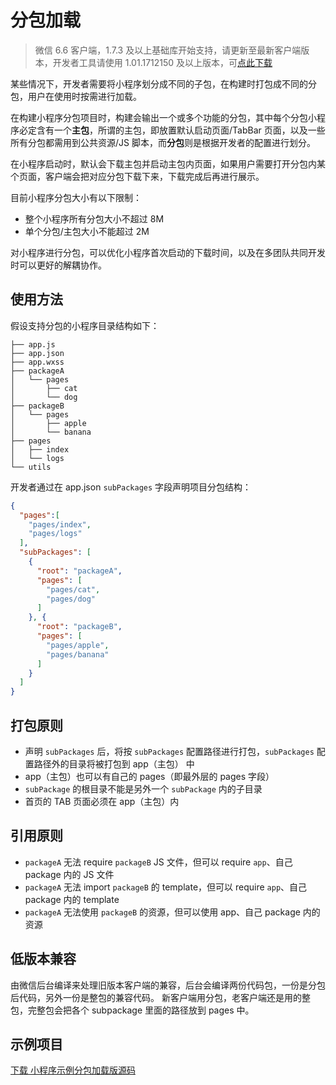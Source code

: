 # 分包加载

> 微信 6.6 客户端，1.7.3 及以上基础库开始支持，请更新至最新客户端版本，开发者工具请使用 1.01.1712150 及以上版本，可[点此下载](../devtools/download.md)

某些情况下，开发者需要将小程序划分成不同的子包，在构建时打包成不同的分包，用户在使用时按需进行加载。

在构建小程序分包项目时，构建会输出一个或多个功能的分包，其中每个分包小程序必定含有一个**主包**，所谓的主包，即放置默认启动页面/TabBar 页面，以及一些所有分包都需用到公共资源/JS 脚本，而**分包**则是根据开发者的配置进行划分。

在小程序启动时，默认会下载主包并启动主包内页面，如果用户需要打开分包内某个页面，客户端会把对应分包下载下来，下载完成后再进行展示。

目前小程序分包大小有以下限制：

* 整个小程序所有分包大小不超过 8M
* 单个分包/主包大小不能超过 2M

对小程序进行分包，可以优化小程序首次启动的下载时间，以及在多团队共同开发时可以更好的解耦协作。

## 使用方法

假设支持分包的小程序目录结构如下：

```
├── app.js
├── app.json
├── app.wxss
├── packageA
│   └── pages
│       ├── cat
│       └── dog
├── packageB
│   └── pages
│       ├── apple
│       └── banana
├── pages
│   ├── index
│   └── logs
└── utils
```

开发者通过在 app.json `subPackages` 字段声明项目分包结构：

```json
{
  "pages":[
    "pages/index",
    "pages/logs"
  ],
  "subPackages": [
    {
      "root": "packageA",
      "pages": [
        "pages/cat",
        "pages/dog"
      ]
    }, {
      "root": "packageB",
      "pages": [
        "pages/apple",
        "pages/banana"
      ]
    }
  ]
}
```

## 打包原则

* 声明 `subPackages` 后，将按 `subPackages` 配置路径进行打包，`subPackages` 配置路径外的目录将被打包到 app（主包） 中
* app（主包）也可以有自己的 pages（即最外层的 pages 字段）
* `subPackage` 的根目录不能是另外一个 `subPackage` 内的子目录
* 首页的 TAB 页面必须在 app（主包）内

## 引用原则

* `packageA` 无法 require `packageB` JS 文件，但可以 require `app`、自己 package 内的 JS 文件
* `packageA` 无法 import `packageB` 的 template，但可以 require `app`、自己 package 内的 template
* `packageA` 无法使用 `packageB` 的资源，但可以使用 app、自己 package 内的资源

## 低版本兼容

由微信后台编译来处理旧版本客户端的兼容，后台会编译两份代码包，一份是分包后代码，另外一份是整包的兼容代码。
新客户端用分包，老客户端还是用的整包，完整包会把各个 subpackage 里面的路径放到 pages 中。

## 示例项目

[下载 小程序示例分包加载版源码](../demo/demo-subpackages.zip)
